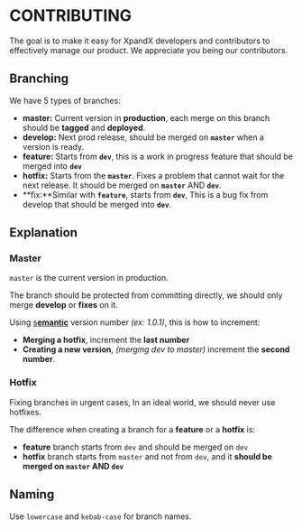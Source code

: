 # CONTRIBUTING

The goal is to make it easy for XpandX developers and contributors to effectively manage our product. We appreciate you being our contributors.

## Branching

We have 5 types of branches:

- **master:** Current version in **production**, each merge on this branch should be **tagged** and **deployed**.
- **develop:** Next prod release, should be merged on **`master`** when a version is ready.
- **feature:** Starts from **`dev`**, this is a work in progress feature that should be merged into **`dev`**
- **hotfix:** Starts from the **`master`**. Fixes a problem that cannot wait for the next release. It should be merged on **`master`** AND **`dev`**.
- **fix:**Similar with **`feature`**, starts from **`dev`**, This is a bug fix from develop that should be merged into **`dev`**.

## Explanation

### Master 

`master` is the current version in production.

The branch should be protected from committing directly, we should only merge **develop** or **fixes** on it.

Using [s**emantic**](https://semver.org/) version number *(ex: 1.0.1)*, this is how to increment:

- **Merging a hotfix**, increment the **last number**
- **Creating a new version**, *(merging dev to master)* increment the **second number**.

### Hotfix

Fixing branches in urgent cases, In an ideal world, we should never use hotfixes.  

The difference when creating a branch for a **feature** or a **hotfix** is:

- **feature** branch starts from `dev` and should be merged on `dev`
- **hotfix** branch starts from `master` and not from `dev`, and it **should be merged on `master` AND `dev`**


## ****Naming****

Use `lowercase` and `kebab-case` for branch names.